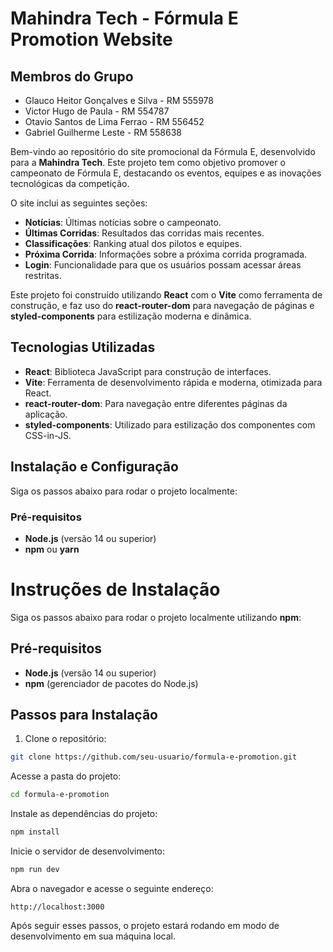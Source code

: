 # Mahindra Tech - Fórmula E Promotion Website

## Membros do Grupo

- Glauco Heitor Gonçalves e Silva - RM 555978
- Victor Hugo de Paula - RM 554787
- Otavio Santos de Lima Ferrao - RM 556452
- Gabriel Guilherme Leste - RM 558638


Bem-vindo ao repositório do site promocional da Fórmula E, desenvolvido para a **Mahindra Tech**. Este projeto tem como objetivo promover o campeonato de Fórmula E, destacando os eventos, equipes e as inovações tecnológicas da competição.

O site inclui as seguintes seções:
- **Notícias**: Últimas notícias sobre o campeonato.
- **Últimas Corridas**: Resultados das corridas mais recentes.
- **Classificações**: Ranking atual dos pilotos e equipes.
- **Próxima Corrida**: Informações sobre a próxima corrida programada.
- **Login**: Funcionalidade para que os usuários possam acessar áreas restritas.

Este projeto foi construído utilizando **React** com o **Vite** como ferramenta de construção, e faz uso do **react-router-dom** para navegação de páginas e **styled-components** para estilização moderna e dinâmica.

## Tecnologias Utilizadas

- **React**: Biblioteca JavaScript para construção de interfaces.
- **Vite**: Ferramenta de desenvolvimento rápida e moderna, otimizada para React.
- **react-router-dom**: Para navegação entre diferentes páginas da aplicação.
- **styled-components**: Utilizado para estilização dos componentes com CSS-in-JS.

## Instalação e Configuração

Siga os passos abaixo para rodar o projeto localmente:

### Pré-requisitos

- **Node.js** (versão 14 ou superior)
- **npm** ou **yarn**

# Instruções de Instalação

Siga os passos abaixo para rodar o projeto localmente utilizando **npm**:

## Pré-requisitos

- **Node.js** (versão 14 ou superior)
- **npm** (gerenciador de pacotes do Node.js)

## Passos para Instalação

1. Clone o repositório:

```bash
git clone https://github.com/seu-usuario/formula-e-promotion.git
```

Acesse a pasta do projeto:

```bash
cd formula-e-promotion
```
Instale as dependências do projeto:

```bash
npm install
```
Inicie o servidor de desenvolvimento:

```bash
npm run dev
```
Abra o navegador e acesse o seguinte endereço:

```arduino
http://localhost:3000
```
Após seguir esses passos, o projeto estará rodando em modo de desenvolvimento em sua máquina local.
